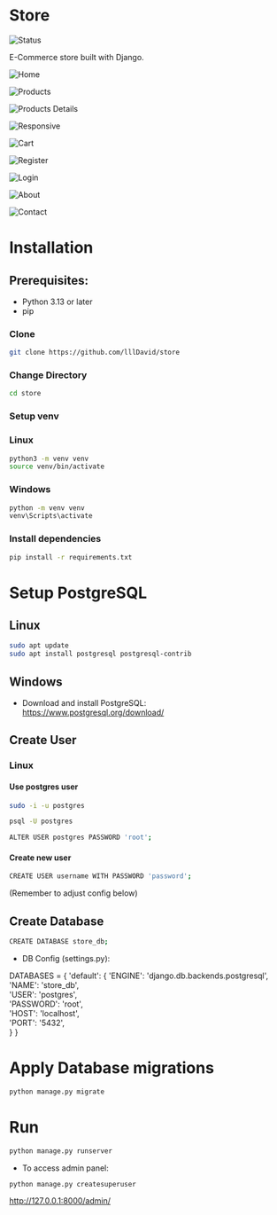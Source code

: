 # Store
![Status](https://img.shields.io/badge/status-Early_Development-orange)

E-Commerce store built with Django. 

![Home](images/home.png)

![Products](images/product-grid.png)

![Products Details](images/product-detail.png)

![Responsive](images/responsive.png)

![Cart](images/cart.png)

![Register](images/register.png)

![Login](images/login.png)

![About](images/about.png)

![Contact](images/contact.png)

# Installation

## Prerequisites:
- Python 3.13 or later
- pip

### Clone
```bash
git clone https://github.com/lllDavid/store
```

### Change Directory
```bash
cd store
```

### Setup venv

### Linux
```bash
python3 -m venv venv
source venv/bin/activate
```
### Windows 
```bash
python -m venv venv
venv\Scripts\activate
```

### Install dependencies
```bash
pip install -r requirements.txt
```

# Setup PostgreSQL

## Linux
```bash
sudo apt update
sudo apt install postgresql postgresql-contrib
```

## Windows
- Download and install PostgreSQL: https://www.postgresql.org/download/

## Create User

### Linux
#### Use postgres user
```bash
sudo -i -u postgres
```

```bash
psql -U postgres
```

```bash
ALTER USER postgres PASSWORD 'root';
```
#### Create new user
```bash
CREATE USER username WITH PASSWORD 'password';
```
(Remember to adjust config below)


## Create Database 
```bash
CREATE DATABASE store_db;
```
- DB Config (settings.py):

DATABASES = {
    'default': {
        'ENGINE': 'django.db.backends.postgresql',
        'NAME': 'store_db',  
        'USER': 'postgres',  
        'PASSWORD': 'root',  
        'HOST': 'localhost',  
        'PORT': '5432',  
    }
}

# Apply Database migrations
```bash
python manage.py migrate
```

# Run
```bash
python manage.py runserver
```

- To access admin panel:
```bash
python manage.py createsuperuser
```

http://127.0.0.1:8000/admin/

